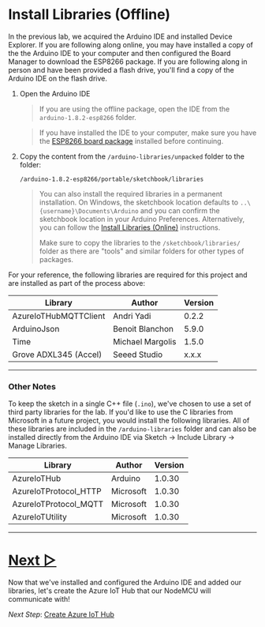 # Install Libraries (Offline)

In the previous lab, we acquired the Arduino IDE and installed Device Explorer. If you are following along online, you may have installed a copy of the the Arduino IDE to your computer and then configured the Board Manager to download the ESP8266 package. If you are following along in person and have been provided a flash drive, you'll find a copy of the Arduino IDE on the flash drive.

1. Open the Arduino IDE
   > If you are using the offline package, open the IDE from the `arduino-1.8.2-esp8266` folder. 
   <!--Copy the files to your computer for the best performance. Be sure to copy to a directory close to the root of your hard-drive such as `C:\AzureLab` as Windows may have issues with long file/directory names (some of the support package have deep nested directories).-->
   >
   > If you have installed the IDE to your computer, make sure you have the [ESP8266 board package](1_Software_Installation.md#configure-arduino-ide-for-esp8266) installed before continuing.
1. Copy the content from the `/arduino-libraries/unpacked` folder to the folder:  
   ```
   /arduino-1.8.2-esp8266/portable/sketchbook/libraries
   ```
   > You can also install the required libraries in a permanent installation. On Windows, the sketchbook location defaults to `..\{username}\Documents\Arduino` and you can confirm the sketchbook location in your Arduino Preferences. Alternatively, you can follow the [Install Libraries (Online)](2_A_Install_Libraries.md) instructions.
   >
   > Make sure to copy the libraries to the `/sketchbook/libraries/` folder as there are "tools" and similar folders for other types of packages.

For your reference, the following libraries are required for this project and are installed as part of the process above:

   | Library                | Author           | Version |
   |------------------------|------------------|---------|
   | AzureIoTHubMQTTClient  | Andri Yadi       | 0.2.2   |
   | ArduinoJson            | Benoit Blanchon  | 5.9.0   |
   | Time                   | Michael Margolis | 1.5.0   |
   | Grove ADXL345 (Accel)  | Seeed Studio     | x.x.x   |

---
### Other Notes    
To keep the sketch in a single C++ file (`.ino`), we've chosen to use a set of third party libraries for the lab. If you'd like to use the C libraries from Microsoft in a future project, you would install the following libraries. All of these libraries are included in the `/arduino-libraries` folder and can also be installed directly from the Arduino IDE via Sketch → Include Library → Manage Libraries.  

| Library                | Author         | Version |
|------------------------|----------------|---------|
| AzureIoTHub            | Arduino        | 1.0.30  |
| AzureIoTProtocol_HTTP  | Microsoft      | 1.0.30  |
| AzureIoTProtocol_MQTT  | Microsoft      | 1.0.30  |
| AzureIoTUtility        | Microsoft      | 1.0.30  |
---

# [Next ▻](3_Azure_IoT_Hub.md)
Now that we've installed and configured the Arduino IDE and added our libraries, let's create the Azure IoT Hub that our NodeMCU will communicate with!

*Next Step*: [Create Azure IoT Hub](3_Azure_IoT_Hub.md)